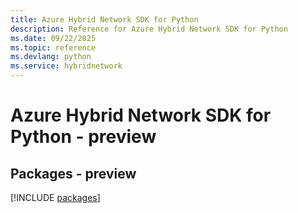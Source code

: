 ```yaml
---
title: Azure Hybrid Network SDK for Python
description: Reference for Azure Hybrid Network SDK for Python
ms.date: 09/22/2025
ms.topic: reference
ms.devlang: python
ms.service: hybridnetwork
---
```

# Azure Hybrid Network SDK for Python - preview
## Packages - preview
[!INCLUDE [packages](hybrid-network-index.md)]